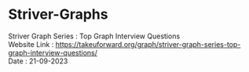 # Striver-Graphs
Striver Graph Series : Top Graph Interview Questions <br>
Website Link : https://takeuforward.org/graph/striver-graph-series-top-graph-interview-questions/ <br>
Date : 21-09-2023
